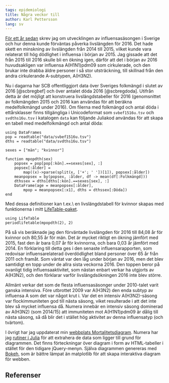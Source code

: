 ```yaml
---
tags: epidemiologi
title: Några veckor till
author: Karl Pettersson
lang: sv
---
```


[För ett år sedan](http://klpn.se/2016/02/25/friska-tider/) skrev jag
om utvecklingen av influensasäsongen i Sverige och hur denna kunde förväntas
påverka livslängden för 2016. Det hade skett en minskning av livslängden från
2014 till 2015, vilket kunde vara relaterat till hög dödlighet i influensa i
början av 2015. Jag gissade att det från 2015 till 2016 skulle bli en ökning
igen, därför att det i början av 2016 huvudsakligen var influensa A(H1N1)pdm09
som cirkulerade, och den brukar inte drabba äldre personer i så stor
utsträckning, till skillnad från den andra cirkulerande A-subtypen, A(H3N2).

Nu i dagarna har SCB offentliggjort data över Sveriges folkmängd i slutet av 2016
[@scbregbef] och över antalet döda 2016 [@scbregdoda]. Utifrån detta är det
möjligt att konstruera livslängdstabeller för 2016 (genomsnittet av folkmängden
2015 och 2016 kan användas för att beräkna medelfolkmängd under 2016). Om
filerna med folkmängd och antal döda i ettårsklasser finns tillgängliga i
Unicodeformat som `svbef1516u.tsv` och `svdths16u.tsv` i katalogen `data` kan
följande Juliakod användas för att skapa en tabell med medelfolkmängd och
antal döda:

```{.julia}
using DataFrames
pop = readtable("data/svbef1516u.tsv")
dths = readtable("data/svdths16u.tsv")

sexes = ["män"; "kvinnor"]

function mpopdth(sex)
	popsex = pop[pop[:kön].==sexes[sex], :]
	popsex[:ålder] =
		map((x)->parse(split(x, ['+'; ' '])[1]), popsex[:ålder])
	meanpopsex = by(popsex, :ålder, df -> mean(df[:Folkmängd]))
	dthssex = dths[dths[:kön].==sexes[sex], :]
	DataFrame(age = meanpopsex[:ålder],
		mpop = meanpopsex[:x1], dths = dthssex[:Döda])
end
```

Med dessa definitioner kan t.ex.\ en livslängdstabell för kvinnor skapas med
funktionerna i mitt [LifeTable-paket](https://github.com/klpn/LifeTable.jl).

```{.julia}
using LifeTable
periodlifetable(mpopdth(2), 2)
```

På så vis beräknade jag den förväntade livslängden för 2016 till 84,08 år för kvinnor och
80,55 år för män. Det är mycket riktigt en ökning jämfört med 2015, fast den är
bara 0,07 år för kvinnorna, och bara 0,03 år jämfört med 2014. En förklaring
till detta ges i den senaste influensarapporten, som redovisar
influensarelaterad överdödlighet bland personer över 65 år från 2011 och
framåt. Som väntat var den låg under början av 2016, men det blev samtidigt en
topp under de allra sista veckorna 2016. Den toppen beror på ovanligt tidig
influensaaktivitet, som nästan enbart verkar ha utgjorts av A(H3N2), och den
förklarar varför livslängdsökningen 2016 inte blev större.

Allmänt verkar det som de flesta influensasäsonger under 2010-talet varit
ganska intensiva. Före utbrottet 2009 var A(H3N2) den enda subtyp av influensa
A som det var något krut i. Var det en intensiv A(H3N2)-säsong var
flockimmuniteten god till nästa säsong, viket resulterade i att det inte blev
så mycket influensa då. Numera innebär en intensiv säsong dominerad av A(H3N2) (som
2014/15) att immuniteten mot A(H1N1)pdm09 är dålig till nästa säsong, så då
blir det i stället hög aktivitet av denna influensatyp (och tvärtom).

I övrigt har jag uppdaterat min [webbplats
Mortalitetsdiagram](http://mortchart.klpn.se/). Numera har jag [rutiner i
Julia](https://github.com/klpn/Mortchartgen.jl) för att extrahera de data som
ligger till grund för diagrammen.  Det finns förteckningar över diagram i form av
HTML-tabeller i stället för den tidigare jQuery-menyn. Själva diagrammen
genereras med [Bokeh](http://bokeh.pydata.org/en/latest/), som är bättre lämpat
än matplotlib för att skapa interaktiva diagram för webben.

## Referenser
